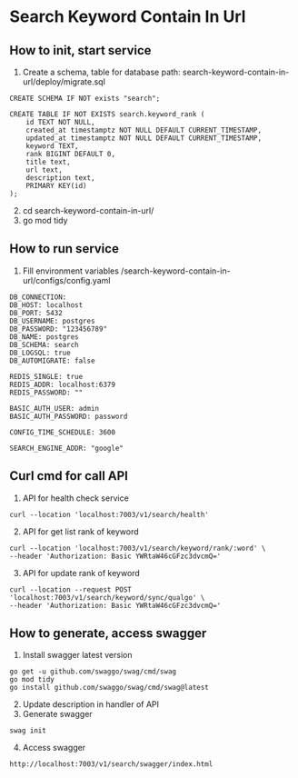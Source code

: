 # Search Keyword Contain In Url

## How to init, start service
1. Create a schema, table for database
path: search-keyword-contain-in-url/deploy/migrate.sql
```
CREATE SCHEMA IF NOT exists "search";

CREATE TABLE IF NOT EXISTS search.keyword_rank ( 
	id TEXT NOT NULL,
	created_at timestamptz NOT NULL DEFAULT CURRENT_TIMESTAMP,
	updated_at timestamptz NOT NULL DEFAULT CURRENT_TIMESTAMP,
	keyword TEXT,
	rank BIGINT DEFAULT 0,
	title text,
	url text,
	description text,
	PRIMARY KEY(id)
);
```
2. cd search-keyword-contain-in-url/ 
3. go mod tidy

## How to run service
1. Fill environment variables
/search-keyword-contain-in-url/configs/config.yaml
```
DB_CONNECTION:
DB_HOST: localhost
DB_PORT: 5432
DB_USERNAME: postgres
DB_PASSWORD: "123456789"
DB_NAME: postgres
DB_SCHEMA: search
DB_LOGSQL: true
DB_AUTOMIGRATE: false

REDIS_SINGLE: true
REDIS_ADDR: localhost:6379
REDIS_PASSWORD: ""

BASIC_AUTH_USER: admin
BASIC_AUTH_PASSWORD: password

CONFIG_TIME_SCHEDULE: 3600

SEARCH_ENGINE_ADDR: "google"
```


## Curl cmd for call API
1. API for health check service
```
curl --location 'localhost:7003/v1/search/health'
```

2. API for get list rank of keyword
```
curl --location 'localhost:7003/v1/search/keyword/rank/:word' \
--header 'Authorization: Basic YWRtaW46cGFzc3dvcmQ='
```

3. API for update rank of keyword
```
curl --location --request POST 'localhost:7003/v1/search/keyword/sync/qualgo' \
--header 'Authorization: Basic YWRtaW46cGFzc3dvcmQ='
```

## How to generate, access swagger
1. Install swagger latest version
```
go get -u github.com/swaggo/swag/cmd/swag
go mod tidy
go install github.com/swaggo/swag/cmd/swag@latest
```
2. Update description in handler of API
3. Generate swagger
```
swag init
```
4. Access swagger
```
http://localhost:7003/v1/search/swagger/index.html
```
